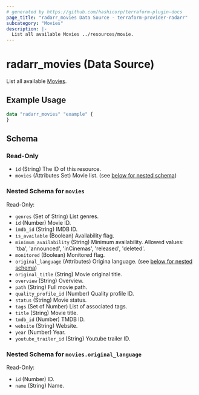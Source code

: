 ```yaml
---
# generated by https://github.com/hashicorp/terraform-plugin-docs
page_title: "radarr_movies Data Source - terraform-provider-radarr"
subcategory: "Movies"
description: |-
  List all available Movies ../resources/movie.
---
```


# radarr_movies (Data Source)

<!-- subcategory:Movies -->
List all available [Movies](../resources/movie).

## Example Usage

```terraform
data "radarr_movies" "example" {
}
```

<!-- schema generated by tfplugindocs -->
## Schema

### Read-Only

- `id` (String) The ID of this resource.
- `movies` (Attributes Set) Movie list. (see [below for nested schema](#nestedatt--movies))

<a id="nestedatt--movies"></a>
### Nested Schema for `movies`

Read-Only:

- `genres` (Set of String) List genres.
- `id` (Number) Movie ID.
- `imdb_id` (String) IMDB ID.
- `is_available` (Boolean) Availability flag.
- `minimum_availability` (String) Minimum availability.
Allowed values: 'tba', 'announced', 'inCinemas', 'released', 'deleted'.
- `monitored` (Boolean) Monitored flag.
- `original_language` (Attributes) Origina language. (see [below for nested schema](#nestedatt--movies--original_language))
- `original_title` (String) Movie original title.
- `overview` (String) Overview.
- `path` (String) Full movie path.
- `quality_profile_id` (Number) Quality profile ID.
- `status` (String) Movie status.
- `tags` (Set of Number) List of associated tags.
- `title` (String) Movie title.
- `tmdb_id` (Number) TMDB ID.
- `website` (String) Website.
- `year` (Number) Year.
- `youtube_trailer_id` (String) Youtube trailer ID.

<a id="nestedatt--movies--original_language"></a>
### Nested Schema for `movies.original_language`

Read-Only:

- `id` (Number) ID.
- `name` (String) Name.
